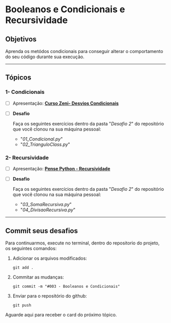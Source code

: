 # Booleanos e Condicionais e Recursividade

## Objetivos

Aprenda os metódos condicionais para conseguir alterar o comportamento do seu código durante sua execução.

---

## Tópicos

### 1- Condicionais

- [ ] Apresentação: [**Curso Zeni- Desvios Condicionais**](http://luiszeni.com.br/python_classes/chapters/cap02.html)

- [ ] **Desafio**

  Faça os seguintes exercícios dentro da pasta "_Desafio 2_" do repositório que você clonou na sua máquina pessoal:

  - "_01_Condicional.py_"
  - "_02_TrianguloClass.py_"

### 2- Recursividade

- [ ] Apresentação: [**Pense Python - Recursividade** ](https://penseallen.github.io/PensePython2e/05-cond-recur.html)


- [ ] **Desafio**

  Faça os seguintes exercícios dentro da pasta "_Desafio 2_" do repositório que você clonou na sua máquina pessoal:

  - "_03_SomaRecursiva.py_"
  - "_04_DivisaoRecursiva.py_"

---

## Commit seus desafios

Para continuarmos, execute no terminal, dentro do repositorio do projeto, os seguintes comandos:

1. Adicionar os arquivos modificados:

   `git add .`

2. Commitar as mudanças:

   `git commit -m "#003 - Booleanos e Condicionais"`

3. Enviar para o repositório do github:

   `git push`

Aguarde aqui para receber o card do próximo tópico.
